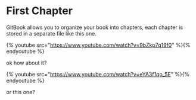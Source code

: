 # First Chapter

GitBook allows you to organize your book into chapters, each chapter is stored in a separate file like this one.

{% youtube src="https://www.youtube.com/watch?v=9bZkp7q19f0" %}{% endyoutube %}

ok how about it?


{% youtube src="https://www.youtube.com/watch?v=eYA3f1qo_5E" %}{% endyoutube %}

or this one?

